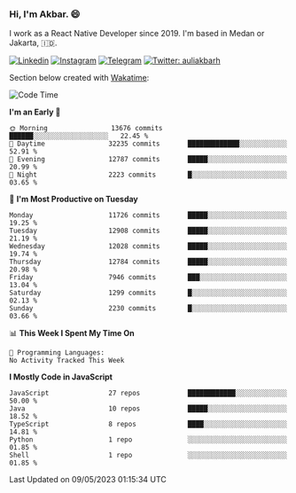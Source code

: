 ### Hi,  I'm Akbar. 😄

I work as a React Native Developer since 2019. I'm based in Medan or Jakarta, :indonesia:. 

<!-- 🔭 Take a look at my [LinkedIn](https://www.linkedin.com/in/aulia-akbar-harahap/) profile. -->

<!-- For now I still don't have a repository to be proud of, but I'm working on it. -->

[![Linkedin](https://img.shields.io/badge/-Aulia%20Akbar%20Harahap-blue?style=flat-square&labelColor=gray&logo=Linkedin&logoColor=white&link=https://www.linkedin.com/in/aulia-akbar-harahap)](https://www.linkedin.com/in/aulia-akbar-harahap)
[![Instagram](https://img.shields.io/badge/-@auliakbarh-orange?style=flat-square&labelColor=gray&logo=Instagram&logoColor=white&link=https://www.instagram.com/auliakbarh)](https://www.instagram.com/auliakbarh)
[![Telegram](https://img.shields.io/badge/-auliakbarh-informational?style=flat-square&labelColor=gray&logo=telegram&logoColor=white&link=https://t.me/auliakbarh)](https://t.me/auliakbarh)
[![Twitter: auliakbarh](https://img.shields.io/twitter/follow/auliakbarh?style=social)](https://twitter.com/auliakbarh)

Section below created with [Wakatime](https://wakatime.com/):
<!--START_SECTION:waka-->
![Code Time](http://img.shields.io/badge/Code%20Time-48%20hrs%2029%20mins-blue)

**I'm an Early 🐤** 

```text
🌞 Morning                13676 commits       ██████░░░░░░░░░░░░░░░░░░░   22.45 % 
🌆 Daytime                32235 commits       █████████████░░░░░░░░░░░░   52.91 % 
🌃 Evening                12787 commits       █████░░░░░░░░░░░░░░░░░░░░   20.99 % 
🌙 Night                  2223 commits        █░░░░░░░░░░░░░░░░░░░░░░░░   03.65 % 
```
📅 **I'm Most Productive on Tuesday** 

```text
Monday                   11726 commits       █████░░░░░░░░░░░░░░░░░░░░   19.25 % 
Tuesday                  12908 commits       █████░░░░░░░░░░░░░░░░░░░░   21.19 % 
Wednesday                12028 commits       █████░░░░░░░░░░░░░░░░░░░░   19.74 % 
Thursday                 12784 commits       █████░░░░░░░░░░░░░░░░░░░░   20.98 % 
Friday                   7946 commits        ███░░░░░░░░░░░░░░░░░░░░░░   13.04 % 
Saturday                 1299 commits        █░░░░░░░░░░░░░░░░░░░░░░░░   02.13 % 
Sunday                   2230 commits        █░░░░░░░░░░░░░░░░░░░░░░░░   03.66 % 
```


📊 **This Week I Spent My Time On** 

```text
💬 Programming Languages: 
No Activity Tracked This Week
```

**I Mostly Code in JavaScript** 

```text
JavaScript               27 repos            ████████████░░░░░░░░░░░░░   50.00 % 
Java                     10 repos            █████░░░░░░░░░░░░░░░░░░░░   18.52 % 
TypeScript               8 repos             ████░░░░░░░░░░░░░░░░░░░░░   14.81 % 
Python                   1 repo              ░░░░░░░░░░░░░░░░░░░░░░░░░   01.85 % 
Shell                    1 repo              ░░░░░░░░░░░░░░░░░░░░░░░░░   01.85 % 
```




 Last Updated on 09/05/2023 01:15:34 UTC
<!--END_SECTION:waka-->


<!--
**auliakbarh/auliakbarh** is a ✨ _special_ ✨ repository because its `README.md` (this file) appears on your GitHub profile.

Here are some ideas to get you started:

- 🔭 I’m currently working on ...
- 🌱 I’m currently learning ...
- 👯 I’m looking to collaborate on ...
- 🤔 I’m looking for help with ...
- 💬 Ask me about ...
- 📫 How to reach me: ...
- 😄 Pronouns: ...
- ⚡ Fun fact: ...
-->
